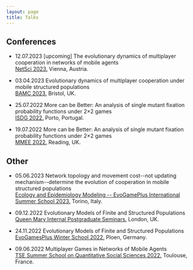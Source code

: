 ```yaml
---
layout: page
title: Talks
---
```



## Conferences

*   12.07.2023 [upcoming] The evolutionary dynamics of multiplayer cooperation in networks of mobile agents\
    [NetSci 2023.](https://netsci2023.wixsite.com/netsci2023) Vienna, Austria.

*   03.04.2023 Evolutionary dynamics of multiplayer cooperation under mobile structured populations\
    [BAMC 2023.](https://rise.articulate.com/share/m_8PV5egFfp51rbRhApK6GtC3ZkRGmpN#/) Bristol, UK.

*   25.07.2022 More can be Better: An analysis of single mutant fixation probability functions under 2×2 games\
    [ISDG 2022.](https://www.gerad.ca/colloques/isdg2022/program.html) Porto, Portugal.

*   19.07.2022 More can be Better: An analysis of single mutant fixation probability functions under 2×2 games\
    [MMEE 2022.](http://mmee.eu/index.html) Reading, UK. 

## Other

*   05.06.2023 Network topology and movement cost--not updating mechanism--determine the evolution of cooperation in mobile structured populations\
    [Ecology and Epidemiology Modeling -- EvoGamePlus International Summer School 2023.](https://eem-evogames.di.unito.it/program/) Torino, Italy.

*   09.12.2022 Evolutionary Models of Finite and Structured Populations\
    [Queen Mary Internal Postgraduate Seminars.](https://www.qmul.ac.uk/maths/research/seminars/queen-mary-internal-postgraduate-seminar/) London, UK.

*   24.11.2022 Evolutionary Models of Finite and Structured Populations\
    [EvoGamesPlus Winter School 2022.](https://tecoevo.github.io/winterschool/) Ploen, Germany.

*   09.06.2022 Multiplayer Games in Networks of Mobile Agents\
    [TSE Summer School on Quantitative Social Sciences 2022.](https://www.iast.fr/summer-schools) 	Toulouse, France.


